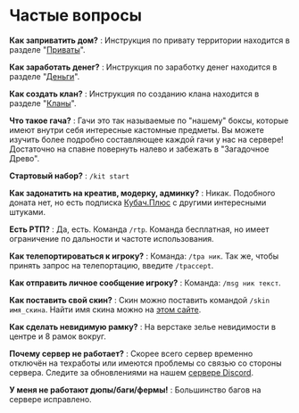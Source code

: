 # Частые вопросы

__Как заприватить дом?__
:    Инструкция по привату территории находится в разделе "[Приваты](/plugins/protect)".

__Как заработать денег?__
:	 Инструкция по заработку денег находится в разделе "[Деньги](/plugins/money)".

__Как создать клан?__
:	 Инструкция по созданию клана находится в разделе "[Кланы](/plugins/clans)".

__Что такое гача?__
:	 Гачи это так называемые по "нашему" боксы, которые имеют внутри себя интересные кастомные предметы. Вы можете изучить более подробно составляющее каждой гачи у нас на сервере! Достаточно на спавне повернуть налево и забежать в "Загадочное Древо".

__Стартовый набор?__
:    `/kit start`

__Как задонатить на креатив, модерку, админку?__
:    Никак. Подобного доната нет, но есть подписка [Кубач.Плюс](/plus) с другими интересными штуками.

__Есть РТП?__
:    Да, есть. Команда `/rtp`. Команда бесплатная, но имеет ограничение по дальности и частоте использования.

__Как телепортироваться к игроку?__
:	 Команда: `/tpa ник`. Так же, чтобы принять запрос на телепортацию, введите `/tpaccept`.

__Как отправить личное сообщение игроку?__
:	 Команда: `/msg ник текст`. 
	
__Как поставить свой скин?__
:    Скин можно поставить командой `/skin имя_скина`. Найти имя скина можно на [этом сайте](https://ru.namemc.com/minecraft-skins).

__Как сделать невидимую рамку?__
:    На верстаке зелье невидимости в центре и 8 рамок вокруг.

__Почему сервер не работает?__
:    Скорее всего сервер временно отключён на техработы или имеются проблемы со связью со стороны сервера. Следите за обновлениями на нашем [сервере Discord](https://cubach.com/discord).

__У меня не работают дюпы/баги/фермы!__
:    Большинство багов на сервере исправлено. 

